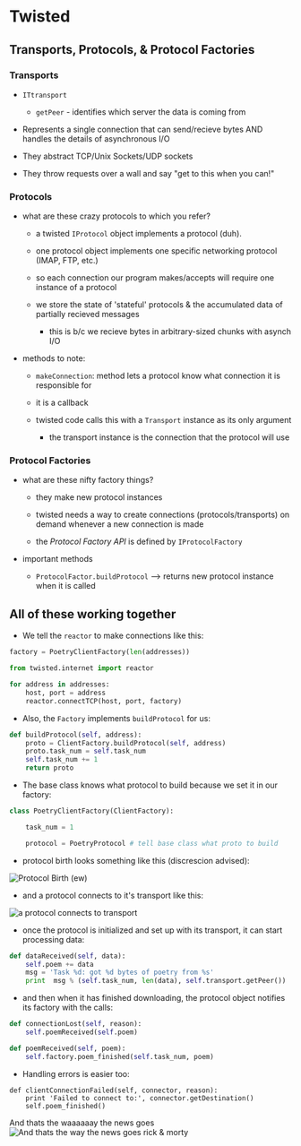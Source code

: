 # Twisted

## Transports, Protocols, & Protocol Factories


### Transports

* `ITtransport`
  
  * `getPeer` - identifies which server the data is coming from

* Represents a single connection that can send/recieve bytes AND handles the details of asynchronous I/O

* They abstract TCP/Unix Sockets/UDP sockets

* They throw requests over a wall and say "get to this when you can!"

### Protocols

* what are these crazy protocols to which you refer?

  * a twisted `IProtocol` object implements a protocol (duh).

  * one protocol object implements one specific networking protocol (IMAP, FTP, etc.)

  * so each connection our program makes/accepts will require one instance of a protocol

  * we store the state of 'stateful' protocols & the accumulated data of partially recieved messages

    * this is b/c we recieve bytes in arbitrary-sized chunks with asynch I/O


* methods to note:

  * `makeConnection`: method lets a protocol know what connection it is responsible for

  * it is a callback

  * twisted code calls this with a `Transport` instance as its only argument

    * the transport instance is the connection that the protocol will use

### Protocol Factories

* what are these nifty factory things?

  * they make new protocol instances

  * twisted needs a way to create connections (protocols/transports) on demand whenever a new connection is made

  * the *Protocol Factory API* is defined by `IProtocolFactory`

* important methods

  * `ProtocolFactor.buildProtocol` --> returns new protocol instance when it is called

## All of these working together

* We tell the `reactor` to make connections like this:


```python
factory = PoetryClientFactory(len(addresses))

from twisted.internet import reactor

for address in addresses:
    host, port = address
    reactor.connectTCP(host, port, factory)
```

* Also, the `Factory` implements `buildProtocol` for us:

```python
def buildProtocol(self, address):
    proto = ClientFactory.buildProtocol(self, address)
    proto.task_num = self.task_num
    self.task_num += 1
    return proto
```

* The base class knows what protocol to build because we set it in our factory:

```python
class PoetryClientFactory(ClientFactory):

    task_num = 1

    protocol = PoetryProtocol # tell base class what proto to build
```

* protocol birth looks something like this (discrescion advised):

![Protocol Birth (ew)](http://i2.wp.com/krondo.com/blog/wp-content/uploads/2009/08/protocols-1.png)

* and a protocol connects to it's transport like this:

![a protocol connects to transport](http://i0.wp.com/krondo.com/blog/wp-content/uploads/2009/08/protocols-2.png)

* once the protocol is initialized and set up with its transport, it can start processing data:

```python
def dataReceived(self, data):
    self.poem += data
    msg = 'Task %d: got %d bytes of poetry from %s'
    print  msg % (self.task_num, len(data), self.transport.getPeer())
```
* and then when it has finished downloading, the protocol object notifies its factory with the calls:

```python
def connectionLost(self, reason):
    self.poemReceived(self.poem)

def poemReceived(self, poem):
    self.factory.poem_finished(self.task_num, poem)
```

* Handling errors is easier too:

```pytyhon
def clientConnectionFailed(self, connector, reason):
    print 'Failed to connect to:', connector.getDestination()
    self.poem_finished()
```

And thats the waaaaaay the news goes
![And thats the way the news goes rick & morty](http://images-cdn.moviepilot.com/images/c_limit,h_1149,w_2101/t_mp_quality/xpelltdhcukttijzskar/why-we-won-t-be-seeing-time-travel-in-rick-and-morty-season-3-728543.jpg)
